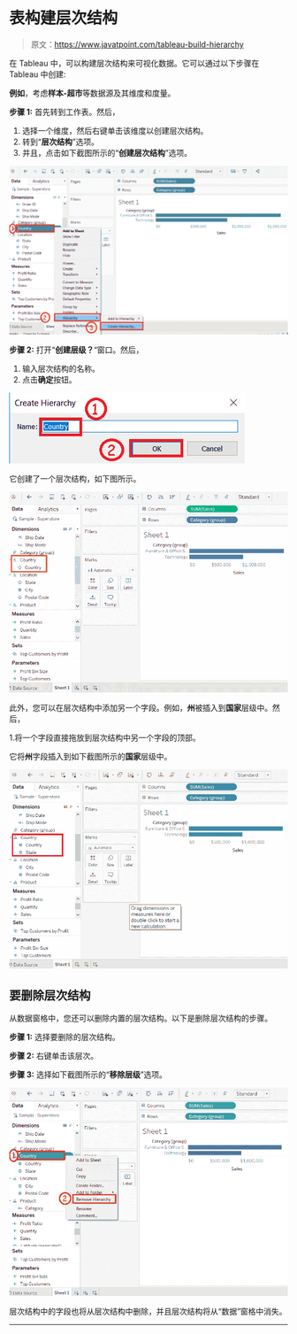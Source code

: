 # 表构建层次结构

> 原文：<https://www.javatpoint.com/tableau-build-hierarchy>

在 Tableau 中，可以构建层次结构来可视化数据。它可以通过以下步骤在 Tableau 中创建:

**例如**，考虑**样本-超市**等数据源及其维度和度量。

**步骤 1:** 首先转到工作表。然后，

1.  选择一个维度，然后右键单击该维度以创建层次结构。
2.  转到“**层次结构**”选项。
3.  并且，点击如下截图所示的“**创建层次结构**”选项。

![Tableau Build Hierarchy](img/a4c05fb88efad129dd97bcea6d3caf4f.png)

**步骤 2:** 打开“**创建层级？**“窗口。然后，

1.  输入层次结构的名称。
2.  点击**确定**按钮。

![Tableau Build Hierarchy](img/391f0dc0f74e976b3d83dcb060ec70cb.png)

它创建了一个层次结构，如下图所示。

![Tableau Build Hierarchy](img/0cf4d88870df7f8c581b7ad07dbedf3e.png)

此外，您可以在层次结构中添加另一个字段。例如，**州**被插入到**国家**层级中。然后，

1.将一个字段直接拖放到层次结构中另一个字段的顶部。

它将**州**字段插入到如下截图所示的**国家**层级中。

![Tableau Build Hierarchy](img/3afe2d5e23cecaa04a93867605b3ba1f.png)

## 要删除层次结构

从数据窗格中，您还可以删除内置的层次结构。以下是删除层次结构的步骤。

**步骤 1:** 选择要删除的层次结构。

**步骤 2:** 右键单击该层次。

**步骤 3:** 选择如下截图所示的“**移除层级**”选项。

![Tableau Build Hierarchy](img/232da01a8cd2f6db0fcc4b1f0738b562.png)

层次结构中的字段也将从层次结构中删除，并且层次结构将从“数据”窗格中消失。

* * *